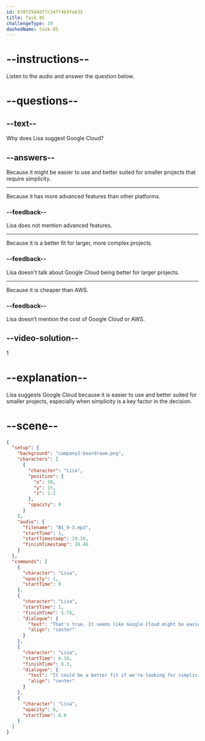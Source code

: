 ```yaml
---
id: 678f25d4d77c34ff4b9fe635
title: Task 85
challengeType: 19
dashedName: task-85
---
```


<!-- (audio) Lisa: That's true. It seems like Google Cloud might be easier to use, especially for smaller projects. It could be a better fit if we're looking for simplicity. -->

# --instructions--

Listen to the audio and answer the question below.

# --questions--

## --text--

Why does Lisa suggest Google Cloud?

## --answers--

Because it might be easier to use and better suited for smaller projects that require simplicity.

---

Because it has more advanced features than other platforms.

### --feedback--

Lisa does not mention advanced features.

---

Because it is a better fit for larger, more complex projects.

### --feedback--

Lisa doesn't talk about Google Cloud being better for larger projects.

---

Because it is cheaper than AWS.

### --feedback--

Lisa doesn’t mention the cost of Google Cloud or AWS.

## --video-solution--

1

# --explanation--

Lisa suggests Google Cloud because it is easier to use and better suited for smaller projects, especially when simplicity is a key factor in the decision.

# --scene--

```json
{
  "setup": {
    "background": "company2-boardroom.png",
    "characters": [
      {
        "character": "Lisa",
        "position": {
          "x": 50,
          "y": 15,
          "z": 1.2
        },
        "opacity": 0
      }
    ],
    "audio": {
      "filename": "B1_9-3.mp3",
      "startTime": 1,
      "startTimestamp": 19.16,
      "finishTimestamp": 26.46
    }
  },
  "commands": [
    {
      "character": "Lisa",
      "opacity": 1,
      "startTime": 0
    },
    {
      "character": "Lisa",
      "startTime": 1,
      "finishTime": 5.76,
      "dialogue": {
        "text": "That's true. It seems like Google Cloud might be easier to use, especially for smaller projects.",
        "align": "center"
      }
    },
    {
      "character": "Lisa",
      "startTime": 6.16,
      "finishTime": 8.3,
      "dialogue": {
        "text": "It could be a better fit if we're looking for simplicity.",
        "align": "center"
      }
    },
    {
      "character": "Lisa",
      "opacity": 0,
      "startTime": 8.8
    }
  ]
}
```
